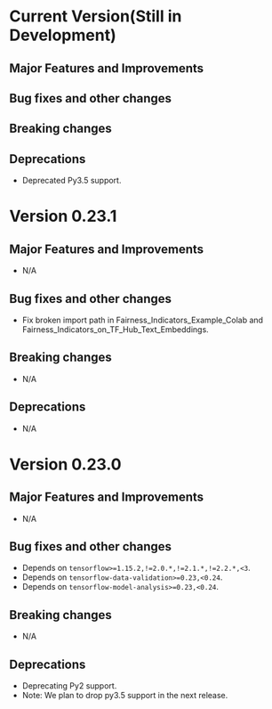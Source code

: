 <!-- mdlint off(HEADERS_TOO_MANY_H1) -->

# Current Version(Still in Development)

## Major Features and Improvements

## Bug fixes and other changes

## Breaking changes

## Deprecations

*   Deprecated Py3.5 support.

# Version 0.23.1

## Major Features and Improvements

* N/A

## Bug fixes and other changes

*  Fix broken import path in Fairness_Indicators_Example_Colab and Fairness_Indicators_on_TF_Hub_Text_Embeddings.

## Breaking changes

* N/A

## Deprecations

* N/A

# Version 0.23.0

## Major Features and Improvements

* N/A

## Bug fixes and other changes

*  Depends on `tensorflow>=1.15.2,!=2.0.*,!=2.1.*,!=2.2.*,<3`.
*  Depends on `tensorflow-data-validation>=0.23,<0.24`.
*  Depends on `tensorflow-model-analysis>=0.23,<0.24`.

## Breaking changes

* N/A

## Deprecations

*  Deprecating Py2 support.
*  Note: We plan to drop py3.5 support in the next release.
